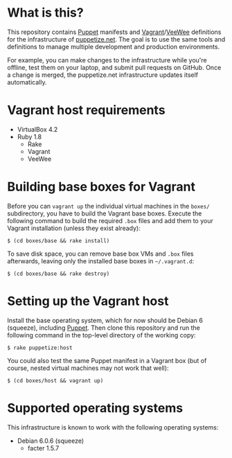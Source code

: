 What is this?
=============

This repository contains [Puppet](http://puppetlabs.com) manifests and
[Vagrant](http://vagrantup.com)/[VeeWee](https://github.com/jedi4ever/veewee#readme)
definitions for the infrastructure of [puppetize.net](http://puppetize.net).
The goal is to use the same tools and definitions to manage multiple
development and production environments.

For example, you can make changes to the infrastructure while you're
offline, test them on your laptop, and submit pull requests on GitHub.
Once a change is merged, the puppetize.net infrastructure updates
itself automatically.

Vagrant host requirements
=========================

* VirtualBox 4.2
* Ruby 1.8
  * Rake
  * Vagrant
  * VeeWee

Building base boxes for Vagrant
===============================

Before you can `vagrant up` the individual virtual machines in the
`boxes/` subdirectory, you have to build the Vagrant base boxes.
Execute the following command to build the required `.box` files and
add them to your Vagrant installation (unless they exist already):

``$ (cd boxes/base && rake install)``

To save disk space, you can remove base box VMs and `.box` files
afterwards, leaving only the installed base boxes in `~/.vagrant.d`:

``$ (cd boxes/base && rake destroy)``

Setting up the Vagrant host
===========================

Install the base operating system, which for now should be Debian 6 (squeeze),
including [Puppet](http://puppetlabs.com/puppet/what-is-puppet/).  Then clone
this repository and run the following command in the top-level directory of
the working copy:

``$ rake puppetize:host``

You could also test the same Puppet manifest in a Vagrant box (but of course,
nested virtual machines may not work that well):

``$ (cd boxes/host && vagrant up)``

Supported operating systems
===========================

This infrastructure is known to work with the following operating systems:

* Debian 6.0.6 (squeeze)
  * facter 1.5.7
